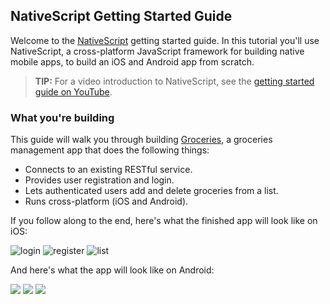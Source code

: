 ## NativeScript Getting Started Guide

Welcome to the [NativeScript](https://www.nativescript.org/) getting started guide. In this tutorial you'll use NativeScript, a cross-platform JavaScript framework for building native mobile apps, to build an iOS and Android app from scratch.

> **TIP:** For a video introduction to NativeScript, see the [getting started guide on YouTube](https://www.youtube.com/watch?v=rsCT5fpES4Q).

### What you're building

This guide will walk you through building [Groceries](https://github.com/NativeScript/sample-Groceries), a groceries management app that does the following things:

- Connects to an existing RESTful service.
- Provides user registration and login.
- Lets authenticated users add and delete groceries from a list.
- Runs cross-platform (iOS and Android).

If you follow along to the end, here's what the finished app will look like on iOS:

![login]({{site.baseurl}}/img/cli-getting-started/chapter0/ios/1.png)
![register](https://docs.nativescript.org/img/cli-getting-started/chapter0/ios/2.png)
![list](https://docs.nativescript.org/img/cli-getting-started/chapter0/ios/3.png)

And here's what the app will look like on Android:

![](https://docs.nativescript.org/img/cli-getting-started/chapter0/android/1.png)
![](https://docs.nativescript.org/img/cli-getting-started/chapter0/android/2.png)
![](https://docs.nativescript.org/img/cli-getting-started/chapter0/android/3.png)
